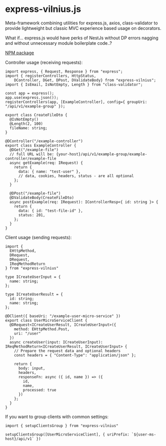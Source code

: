 # express-vilnius.js
Meta-framework combining utilities for express.js, axios, class-validator to provide lightweight but classic MVC experience based usage on decorators. 

What if... express.js would have perks of NestJs without DP errors nagging and without unnecessary module boilerplate code..?

[NPM package](https://www.npmjs.com/package/express-vilnius)

Controller usage (receiving requests):
```
import express, { Request, Response } from "express";
import { registerControllers, HttpStatus,
    DController, DGet, DPost, DValidateBody} from "express-vilnius";
import { IsEmail, IsNotEmpty, Length } from "class-validator";

const app = express();
app.use(express.json());
registerControllers(app, [ExampleController], config={ groupUri: "/api/v1/example-group" });

export class CreateFileDto {
  @IsNotEmpty()
  @Length(2, 100)
  fileName: string;
}

@DController("/example-controller") 
export class ExampleController {
  @DGet("/example-file") 
  // full URL will be: {your-host}/api/v1/example-group/example-controller/example-file
  async getExample(req: IRequest) {
    return {
      data: { name: "test-user" },
      // data, cookies, headers, status - are all optional
    };
  }

  @DPost("/example-file")
  @DValidateBody(CreateFileDto)
  async postExample(req: IRequest): IControllerResp<{ id: string }> {
    return {
      data: { id: "test-file-id" },
      status: 201,
    };
  }
}
```

Client usage (sending requests):
```
import {
  EHttpMethod,
  DRequest,
  DRequest,
  IReqMethodReturn
} from "express-vilnius"

type ICreateUserInput = {
  name: string;
};

type ICreateUserResult = {
  id: string;
  name: string;
};

@DClient({ baseUri: "/example-user-micro-service" })
export class UserMicroServiceClient {
  @DRequest<ICreateUserResult, ICreateUserInput>({
    method: EHttpMethod.Post,
    uri: "/user"
  })
  async createUser(input: ICreateUserInput): IReqMethodReturn<ICreateUserResult, ICreateUserInput> {
    // Prepare the request data and optional headers
    const headers = { "Content-Type": "application/json" };

    return {
      body: input,
      headers,
      responseFn: async ({ id, name }) => ({
        id,
        name,
        processed: true
      })
    };
  }
}
```

If you want to group clients with common settings:
```
import { setupClientsGroup } from "express-vilnius"

setupClientsGroup([UserMicroServiceClient], { uriPrefix: `${user-ms-host}/api/v1` })
```

